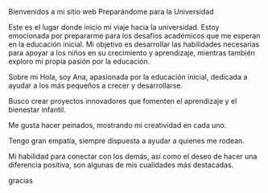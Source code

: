 Bienvenidos a mi sitio web
Preparándome para la Universidad

Este es el lugar donde inicio mi viaje hacia la universidad. Estoy emocionada por prepararme para los desafíos académicos que me esperan en la educación inicial. Mi objetivo es desarrollar las habilidades necesarias para apoyar a los niños en su crecimiento y aprendizaje, mientras también exploro mi propia pasión por la educación.

Sobre mi
Hola, soy Ana, apasionada por la educación inicial, dedicada a ayudar a los más pequeños a crecer y desarrollarse.

Busco crear proyectos innovadores que fomenten el aprendizaje y el bienestar infantil.

Me gusta hacer peinados, mostrando mi creatividad en cada uno.

Tengo gran empatía, siempre dispuesta a ayudar a quienes me rodean.

Mi habilidad para conectar con los demás, así como el deseo de hacer una diferencia positiva, son algunas de mis cualidades más destacadas.

gracias
